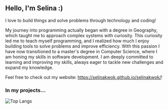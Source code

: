 ## Hello, I'm Selina :)
I love to build things and solve problems through technology and coding!

My journey into programming actually began with a degree in Geography, which taught me to approach complex systems with curiosity.
This curiosity led me to teach myself programming, and I realized how much I enjoy building tools to solve problems and improve efficiency.
With this passion I have now transitioned to a master's degree in Computer Science, where I am honing my skills in software development.
I am deeply committed to learning and improving my skills, always eager to tackle new challenges and expand my knowledge.

Feel free to check out my website: https://selinakwok.github.io/selinakwok/!

### In my projects...
![Top Langs](https://github-readme-stats.vercel.app/api/top-langs/?username=selinakwok&hide_progress=true)

<!--
**selinakwok/selinakwok** is a ✨ _special_ ✨ repository because its `README.md` (this file) appears on your GitHub profile.
